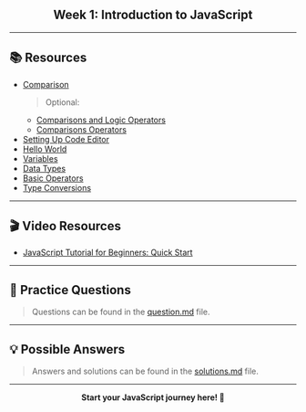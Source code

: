 <div align="center">
    <h2>Week 1: Introduction to JavaScript</h2>
</div>

---

## 📚 Resources

- [Comparison](https://javascript.info/comparison)
  > Optional:
  - [Comparisons and Logic Operators](https://www.w3schools.com/js/js_comparisons.asp)
  - [Comparisons Operators](https://www.javascripttutorial.net/javascript-comparison-operators/)
- [Setting Up Code Editor](https://javascript.info/code-editors)
- [Hello World](https://javascript.info/hello-world)
- [Variables](https://javascript.info/variables)
- [Data Types](https://javascript.info/types)
- [Basic Operators](https://javascript.info/operators)
- [Type Conversions](https://javascript.info/type-conversions)

---

## 🎬 Video Resources

- [JavaScript Tutorial for Beginners: Quick Start](https://www.youtube.com/watch?v=SajRjc9KKUE&list=PL0Zuz27SZ-6Oi6xNtL_fwCrwpuqylMsgT)

---

## 📝 Practice Questions

> Questions can be found in the [question.md](./question.md) file.

---

## 💡 Possible Answers

> Answers and solutions can be found in the [solutions.md](./solutions.md) file.

---

<div align="center">
    <b>Start your JavaScript journey here! 🚀</b>
</div>
